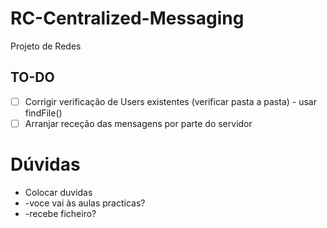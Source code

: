 # RC-Centralized-Messaging
Projeto de Redes

## TO-DO

- [ ] Corrigir verificação de Users existentes (verificar pasta a pasta) - usar findFile()
- [ ] Arranjar receção das mensagens por parte do servidor

# Dúvidas

- Colocar duvidas
- -voce vai às aulas practicas?
- -recebe ficheiro?

